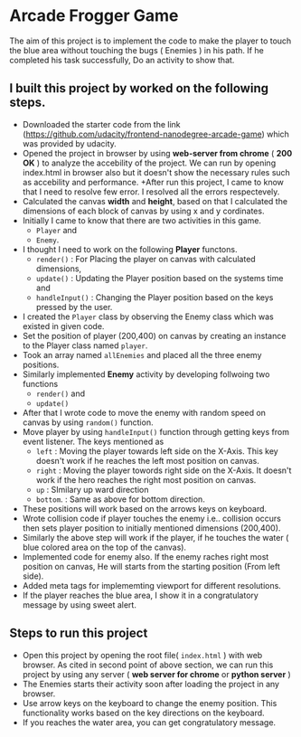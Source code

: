 # Arcade Frogger Game
The aim of this project is to implement the code to make the player to touch the blue area without touching the bugs ( Enemies ) in his path. If he completed his task successfully, Do an activity to show that.


## I built this project by worked on the following steps.

+ Downloaded the starter code from the link (https://github.com/udacity/frontend-nanodegree-arcade-game) which was provided by udacity.
+ Opened the project in browser by using **web-server from chrome** ( **200 OK** ) to analyze the accebility of the project. We can run by opening index.html in browser also but it doesn't show the necessary rules such as accebility and performance.
+After run this project, I came to know that I need to resolve few error. I resolved all the errors respectevely.
+ Calculated the canvas **width** and **height**, based on that I calculated the dimensions of each block of canvas by using x and y cordinates.
+ Initially I came to know that there are two activities in this game.
  - `Player` and
  - `Enemy`.
+ I thought I need to work on the following **Player** functons.
  - `render()`       : For Placing the player on canvas with calculated dimensions,
  - `update()`       : Updating the Player position based on the systems time and
  - `handleInput()`  : Changing the Player position based on the keys pressed by the user.
+ I created the `Player` class by observing the Enemy class which was existed in given code.
+ Set the position of player (200,400) on canvas by creating an instance to the Player class named `player`.
+ Took an array named `allEnemies` and placed all the three enemy positions.
+ Similarly implemented **Enemy** activity by developing follwoing two functions
  - `render()` and
  - `update()`
+ After that I wrote code to move the enemy with random speed on canvas by using `random()` function.
+ Move player by using `handleInput()` function through getting keys from event listener. The keys mentioned as
  - `left`    : Moving the player towards left side on the X-Axis. This key doesn't work if he reaches the left most position on canvas.    
  - `right`   : Moving the player towords right side on the X-Axis. It doesn't work if the hero reaches the right most position on canvas.
  - `up`      : SImilary up ward direction
  - `bottom`. : Same as above for bottom direction.
+ These positions will work based on the arrows keys on keyboard.
+ Wrote collision code if player touches the enemy i.e.. collision occurs then sets player position to initially mentioned dimensions (200,400). 
+ Similarly the above step will work if the player, if he touches the water ( blue colored area on the top of the canvas).
+ Implemented code for enemy also. If the enemy raches right most position on canvas, He will starts from the starting position (From left side). 
+ Added meta tags for implememting viewport for different resolutions.
+ If the player reaches the blue area, I show it in a congratulatory message by using sweet alert.

## Steps to run this project
+ Open this project by opening the root file( `index.html` ) with web browser. As cited in second point of above section, we can run this project by using any server ( **web server for chrome** or **python server** )
+ The Enemies starts their activity soon after loading the project in any browser.
+ Use arrow keys on the keyboard to change the enemy position. This functionality works based on the key directions on the keyboard.
+ If you reaches the water area, you can get congratulatory message.
